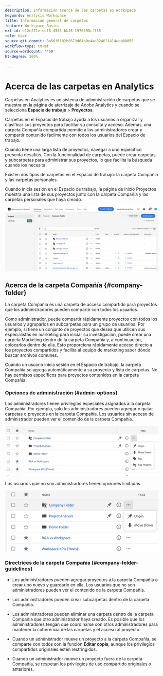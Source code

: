 ```yaml
---
description: Información acerca de las carpetas en Workspace
keywords: Analysis Workspace
title: Información general de carpetas
feature: Workspace Basics
exl-id: e12e271e-ce15-4535-bb48-1976395cf755
role: User
source-git-commit: 8a56f6182b0679d64b9e4ad82402f414eeb88055
workflow-type: tm+mt
source-wordcount: '459'
ht-degree: 100%

---
```


# Acerca de las carpetas en Analytics

Carpetas en Analytics es un sistema de administración de carpetas que se muestra en la página de aterrizaje de Adobe Analytics y cuando se selecciona **Espacio de trabajo** > **Proyectos**.

Carpetas en el Espacio de trabajo ayuda a los usuarios a organizar y clasificar sus proyectos para facilitar su consulta y acceso. Además, una carpeta Compañía compartida permite a los administradores crear y compartir contenido fácilmente con todos los usuarios del Espacio de trabajo.

Cuando tiene una larga lista de proyectos, navegar a uno específico presenta desafíos. Con la funcionalidad de carpetas, puede crear carpetas y subcarpetas para administrar sus proyectos, lo que facilita la búsqueda cuando los necesita.

Existen dos tipos de carpetas en el Espacio de trabajo: la carpeta Compañía y las carpetas personales.

Cuando inicia sesión en el Espacio de trabajo, la página de inicio Proyectos muestra una lista de sus proyectos junto con la carpeta Compañía y las carpetas personales que haya creado.

![Página de inicio de proyectos](../assets/landing-page2.png)

## Acerca de la carpeta Compañía {#company-folder}

La carpeta Compañía es una carpeta de acceso compartido para proyectos que los administradores pueden compartir con todos los usuarios.

Como administrador, puede compartir rápidamente proyectos con todos los usuarios y agruparlos en subcarpetas para un grupo de usuarios. Por ejemplo, si tiene un conjunto de proyectos que desea que utilicen sus especialistas en marketing para iniciar su investigación, puede crear una carpeta Marketing dentro de la carpeta Compañía y, a continuación, colocarlos dentro de ella. Esto proporciona rápidamente acceso directo a los proyectos compartidos y facilita al equipo de marketing saber dónde buscar archivos comunes.

Cuando un usuario inicia sesión en el Espacio de trabajo, la carpeta Compañía se agrega automáticamente a su proyecto y lista de carpetas. No hay permisos específicos para proyectos contenidos en la carpeta Compañía.

### Opciones de administración {#admin-options}

Los administradores tienen privilegios especiales asignados a la carpeta Compañía. Por ejemplo, solo los administradores pueden agregar o quitar carpetas o proyectos en la carpeta Compañía. Los usuarios sin acceso de administrador pueden ver el contenido de la carpeta Compañía.

![La página Proyectos muestra las opciones de administración.](/help/analysis-workspace/build-workspace-project/assets/admin-options.png)

Los usuarios que no son administradores tienen opciones limitadas.

![La página Proyectos muestra las opciones no administrativas de las carpetas.](/help/analysis-workspace/build-workspace-project/assets/non-admin-folder-options.png)

### Directrices de la carpeta Compañía {#company-folder-guidelines}

- Los administradores pueden agregar proyectos a la carpeta Compañía o crear uno nuevo y guardarlo en ella. Los usuarios que no son administradores pueden ver el contenido de la carpeta Compañía.

- Los administradores pueden crear subcarpetas dentro de la carpeta Compañía.

- Los administradores pueden eliminar una carpeta dentro de la carpeta Compañía que otro administrador haya creado. Es posible que los administradores tengan que coordinarse con otros administradores para mantener la coherencia de las carpetas y el acceso al proyecto.

- Cuando un administrador mueve un proyecto a la carpeta Compañía, se comparte con todos con la función **Editar copia**, aunque los privilegios compartidos originales estén restringidos.

- Cuando un administrador mueve un proyecto fuera de la carpeta Compañía, se respetan los privilegios de uso compartido originales o anteriores.
